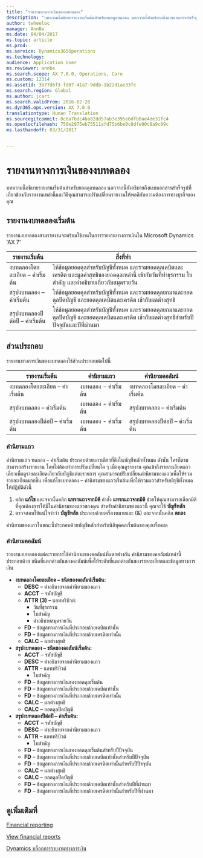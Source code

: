 ```yaml
---
title: "รายงานทางการเงินของงบทดลอง"
description: "บทความนี้อธิบายรายงานเริ่มต้นสำหรับยอดดุลทดลอง นอกจากนี้ยังอธิบายถึงแบบเอกสารสำเร็จรูปที่เกี่ยวข้องกับรายงานเหล่านี้และวิธีคุณสามารถปรับเปลี่ยนรายงานให้พอดีกับความต้องการทางธุรกิจของคุณ"
author: twheeloc
manager: AnnBe
ms.date: 04/04/2017
ms.topic: article
ms.prod: 
ms.service: Dynamics365Operations
ms.technology: 
audience: Application User
ms.reviewer: annbe
ms.search.scope: AX 7.0.0, Operations, Core
ms.custom: 12314
ms.assetid: 3b77d6f3-fd07-41a7-9ddb-1b22d1ae33fc
ms.search.region: Global
ms.author: jcart
ms.search.validFrom: 2016-02-28
ms.dyn365.ops.version: AX 7.0.0
translationtype: Human Translation
ms.sourcegitcommit: 0c6a7bdc4ba82dd57ab3e395e6dfb0ae4de31fc4
ms.openlocfilehash: 750e2975eb75511afd75b6be0c8dfe90c8a9c89c
ms.lasthandoff: 03/31/2017


---
```


# <a name="trial-balance-financial-reports"></a>รายงานทางการเงินของงบทดลอง

บทความนี้อธิบายรายงานเริ่มต้นสำหรับยอดดุลทดลอง นอกจากนี้ยังอธิบายถึงแบบเอกสารสำเร็จรูปที่เกี่ยวข้องกับรายงานเหล่านี้และวิธีคุณสามารถปรับเปลี่ยนรายงานให้พอดีกับความต้องการทางธุรกิจของคุณ 

<a name="default-trial-balance-reports"></a>รายงานงบทดลองเริ่มต้น
-----------------------------

รายงานงบทดลองสามรายงานจะพร้อมใช้งานในการรายงานทางการเงินใน Microsoft Dynamics 'AX 7'

| รายงานเริ่มต้น                                 | สิ่งที่ทำ                                                                                                                                                                                        |
|------------------------------------------------|-----------------------------------------------------------------------------------------------------------------------------------------------------------------------------------------------------|
| งบทดลองโดยละเอียด – ค่าเริ่มต้น               | ให้ข้อมูลยอดดุลสำหรับบัญชีทั้งหมด และรวมยอดดุลเดบิตและเครดิต และมูลค่าสุทธิของยอดดุลเหล่านี้ เข้ากับวันที่ทำธุรกรรม ใบสำคัญ และคำอธิบายเกี่ยวกับสมุดรายวัน                  |
| สรุปงบทดลอง – ค่าเริ่มต้น                | ให้ข้อมูลยอดดุลสำหรับบัญชีทั้งหมด และรวมยอดดุลยกมาและยอดดุลปิดบัญชี และยอดดุลเดบิตและเครดิต เข้ากับผลต่างสุทธิ                                        |
| สรุปงบทดลองปีต่อปี – ค่าเริ่มต้น | ให้ข้อมูลยอดดุลสำหรับบัญชีทั้งหมด และรวมยอดดุลยกมาและยอดดุลปิดบัญชี และยอดดุลเดบิตและเครดิต เข้ากับผลต่างสุทธิสำหรับปีปัจจุบันและปีที่ผ่านมา |

## <a name="building-blocks"></a>ส่วนประกอบ
รายงานทางการเงินของงบทดลองใช้ส่วนประกอบต่อไปนี้

| รายงานเริ่มต้น                                 | คำนิยามแถว          | คำนิยามคอลัมน์                              |
|------------------------------------------------|-------------------------|------------------------------------------------|
| งบทดลองโดยละเอียด – ค่าเริ่มต้น               | งบทดลอง - ค่าเริ่มต้น | งบทดลองโดยละเอียด – ค่าเริ่มต้น               |
| สรุปงบทดลอง – ค่าเริ่มต้น                | งบทดลอง - ค่าเริ่มต้น | สรุปงบทดลอง – ค่าเริ่มต้น                |
| สรุปงบทดลองปีต่อปี – ค่าเริ่มต้น | งบทดลอง - ค่าเริ่มต้น | สรุปงบทดลองปีต่อปี – ค่าเริ่มต้น |

### <a name="row-definition"></a>คำนิยามแถว

คำนิยามแถว ทดลอง – ค่าเริ่มต้น ประกอบด้วยแถวเดียวที่ดึงในบัญชีหลักทั้งหมด ดังนั้น ใครก็ตามสามารถสร้างรายงาน โดยไม่ต้องทำการปรับเปลี่ยนใด ๆ เมื่อคุณดูรายงาน คุณเข้าถึงรายละเอียดแถวเดี่ยวเพื่อดูรายละเอียดเกี่ยวกับบัญชีแต่ละรายการ คุณสามารถปรับเปลี่ยนคำนิยามของแถวเพื่อให้รวมรายละเอียดมากขึ้น เพื่อแก้ไขงบทดลอง – คำนิยามของแถวเริ่มต้นเพื่อให้รวมแถวสำหรับบัญชีทั้งหมด ให้ปฏิบัติดังนี้

1.  คลิก **แก้ไข** และจากนั้นคลิก **แทรกแถวจากมิติ** คำสั่ง **แทรกแถวจากมิติ** ช่วยให้คุณสามารถเลือกมิติที่คุณต้องการให้มีในคำนิยามของแถวของคุณ สำหรับคำนิยามของแถวนี้ คุณจะใช้ **บัญชีหลัก**
2.  ตรวจสอบให้แน่ใจว่าว่า **บัญชีหลัก** ประกอบด้วยเครื่องหมายและ (&) และจากนั้นคลิก **ตกลง**

คำนิยามของแถวในขณะนี้ประกอบด้วยบัญชีหลักสำหรับนิติบุคคลเริ่มต้นของคุณทั้งหมด

### <a name="column-definition"></a>คำนิยามคอลัมน์

รายงานงบทดลองแต่ละรายการใช้คำนิยามของคอลัมน์ที่แตกต่างกัน คำนิยามของคอลัมน์เหล่านี้ประกอบด้วย ชนิดที่แตกต่างกันของคอลัมน์เพื่อให้ระดับที่แตกต่างกันของรายละเอียดและข้อมูลทางการเงิน

-   **งบทดลองโดยละเอียด – ชนิดของคอลัมน์เริ่มต้น:**
    -   **DESC** – คำอธิบายจากคำนิยามของแถว
    -   **ACCT** – รหัสบัญชี
    -   **ATTR (3)** – แอททริบิวต์:
        -   วันที่ธุรกรรม
        -   ใบสำคัญ
        -   คำอธิบายสมุดรายวัน
    -   **FD** – ข้อมูลทางการเงินที่ประกอบด้วยเดบิตเท่านั้น
    -   **FD** – ข้อมูลทางการเงินที่ประกอบด้วยเครดิตเท่านั้น
    -   **CALC** – ผลต่างสุทธิ
-   **สรุปงบทดลอง – ชนิดของคอลัมน์เริ่มต้น:**
    -   **ACCT** – รหัสบัญชี
    -   **DESC** – คำอธิบายจากคำนิยามของแถว
    -   **ATTR** – แอททริบิวต์
        -   ใบสำคัญ
    -   **FD** – ข้อมูลทางการเงินของยอดดุลเริ่มต้น
    -   **FD** – ข้อมูลทางการเงินที่ประกอบด้วยเดบิตเท่านั้น
    -   **FD** – ข้อมูลทางการเงินที่ประกอบด้วยเครดิตเท่านั้น
    -   **CALC** – ผลต่างสุทธิ
    -   **CALC** – ยอดดุลปิดบัญชี
-   **สรุปงบทดลองปีต่อปี – ค่าเริ่มต้น:**
    -   **ACCT** – รหัสบัญชี
    -   **DESC** – คำอธิบายจากคำนิยามของแถว
    -   **ATTR** – แอททริบิวต์
        -   ใบสำคัญ
    -   **FD** – ข้อมูลทางการเงินของยอดดุลเริ่มต้นสำหรับปีปัจจุบัน
    -   **FD** – ข้อมูลทางการเงินที่ประกอบด้วยเดบิตเท่านั้นสำหรับปีปัจจุบัน
    -   **FD** – ข้อมูลทางการเงินที่ประกอบด้วยเครดิตเท่านั้นสำหรับปีปัจจุบัน
    -   **CALC** – ผลต่างสุทธิ
    -   **CALC** – ยอดดุลปิดบัญชี
    -   **FD** – ข้อมูลทางการเงินที่ประกอบด้วยเดบิตเท่านั้นสำหรับปีที่ผ่านมา
    -   **FD** – ข้อมูลทางการเงินที่ประกอบด้วยเครดิตเท่านั้นสำหรับปีที่ผ่านมา

 

<a name="see-also"></a>ดูเพิ่มเติมที่
--------

[Financial reporting](financial-reporting-getting-started.md)

[View financial reports](view-financial-reports.md)

[Dynamics บล็อกการรายงานทางการเงิน](http://blogs.msdn.com/b/dynamics_financial_reporting/)


